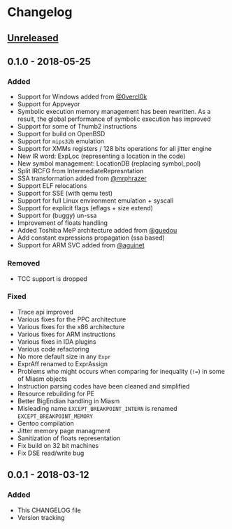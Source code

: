 # Changelog

## [Unreleased]


## 0.1.0 - 2018-05-25
### Added
- Support for Windows added from [@0vercl0k](https://github.com/0vercl0k)
- Support for Appveyor
- Symbolic execution memory management has been rewritten. As a result, the
  global performance of symbolic execution has improved
- Support for some of Thumb2 instructions
- Support for build on OpenBSD
- Support for `mips32b` emulation
- Support for XMMs registers / 128 bits operations for all jitter engine
- New IR word: ExpLoc (representing a location in the code)
- New symbol management: LocationDB (replacing symbol_pool)
- Split IRCFG from IntermediateRepresntation
- SSA transformation added from [@mrphrazer](https://github.com/mrphrazer)
- Support ELF relocations
- Support for SSE (with qemu test)
- Support for full Linux environment emulation + syscall
- Support for explicit flags (eflags + size extend)
- Support for (buggy) un-ssa
- Improvement of floats handling
- Added Toshiba MeP architecture added from [@guedou](https://github.com/guedou)
- Add constant expressions propagation (ssa based)
- Support for ARM SVC added from [@aguinet](https://github.com/aguinet)

### Removed
- TCC support is dropped
### Fixed
- Trace api improved
- Various fixes for the PPC architecture
- Various fixes for the x86 architecture
- Various fixes for ARM instructions
- Various fixes in IDA plugins
- Various code refactoring
- No more default size in any `Expr`
- ExprAff renamed to ExprAssign
- Problems who might occurs when comparing for inequality (`!=`) in some of
  Miasm objects
- Instruction parsing codes have been cleaned and simplified
- Resource rebuilding for PE
- Better BigEndian handling in Miasm
- Misleading name `EXCEPT_BREAKPOINT_INTERN` is renamed `EXCEPT_BREAKPOINT_MEMORY`
- Gentoo compilation
- Jitter memory page managment
- Sanitization of floats representation
- Fix build on 32 bit machines
- Fix DSE read/write bug

## 0.0.1 - 2018-03-12
### Added
- This CHANGELOG file
- Version tracking

[Unreleased]: https://github.com/cea-sec/miasm/compare/v0.1.0...HEAD
